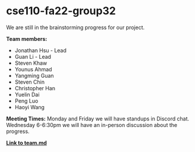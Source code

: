 # cse110-fa22-group32

We are still in the brainstorming progress for our project.

**Team members:**
- Jonathan Hsu - Lead
- Guan Li - Lead
- Steven Khaw
- Younus Ahmad
- Yangming Guan
- Steven Chin
- Christopher Han
- Yuelin Dai
- Peng Luo
- Haoyi Wang

**Meeting Times:**
Monday and Friday we will have standups in Discord chat.  
Wednesday 6-6:30pm we will have an in-person discussion about the progress.

[**Link to team.md**](/admin/team.md)
